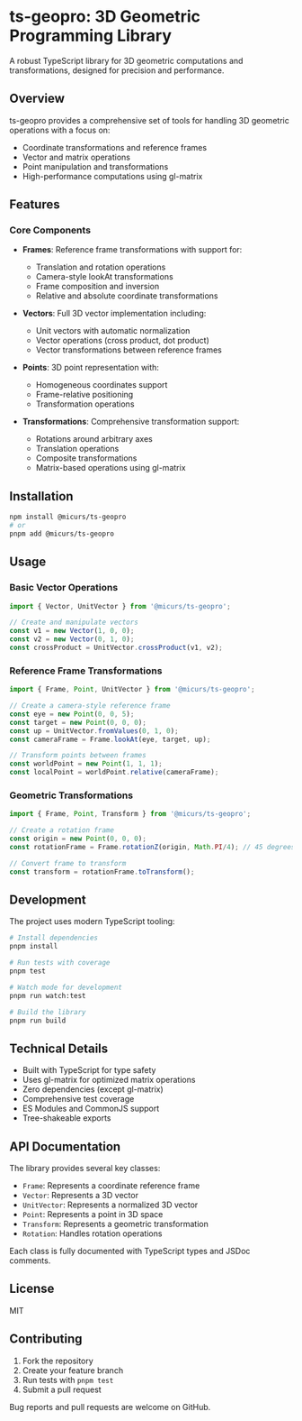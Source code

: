 # ts-geopro: 3D Geometric Programming Library

A robust TypeScript library for 3D geometric computations and transformations, designed for precision and performance.

## Overview

ts-geopro provides a comprehensive set of tools for handling 3D geometric operations with a focus on:

- Coordinate transformations and reference frames
- Vector and matrix operations
- Point manipulation and transformations
- High-performance computations using gl-matrix

## Features

### Core Components

- **Frames**: Reference frame transformations with support for:
  - Translation and rotation operations
  - Camera-style lookAt transformations
  - Frame composition and inversion
  - Relative and absolute coordinate transformations

- **Vectors**: Full 3D vector implementation including:
  - Unit vectors with automatic normalization
  - Vector operations (cross product, dot product)
  - Vector transformations between reference frames

- **Points**: 3D point representation with:
  - Homogeneous coordinates support
  - Frame-relative positioning
  - Transformation operations

- **Transformations**: Comprehensive transformation support:
  - Rotations around arbitrary axes
  - Translation operations
  - Composite transformations
  - Matrix-based operations using gl-matrix

## Installation

```bash
npm install @micurs/ts-geopro
# or
pnpm add @micurs/ts-geopro
```

## Usage

### Basic Vector Operations

```typescript
import { Vector, UnitVector } from '@micurs/ts-geopro';

// Create and manipulate vectors
const v1 = new Vector(1, 0, 0);
const v2 = new Vector(0, 1, 0);
const crossProduct = UnitVector.crossProduct(v1, v2);
```

### Reference Frame Transformations

```typescript
import { Frame, Point, UnitVector } from '@micurs/ts-geopro';

// Create a camera-style reference frame
const eye = new Point(0, 0, 5);
const target = new Point(0, 0, 0);
const up = UnitVector.fromValues(0, 1, 0);
const cameraFrame = Frame.lookAt(eye, target, up);

// Transform points between frames
const worldPoint = new Point(1, 1, 1);
const localPoint = worldPoint.relative(cameraFrame);
```

### Geometric Transformations

```typescript
import { Frame, Point, Transform } from '@micurs/ts-geopro';

// Create a rotation frame
const origin = new Point(0, 0, 0);
const rotationFrame = Frame.rotationZ(origin, Math.PI/4); // 45 degrees

// Convert frame to transform
const transform = rotationFrame.toTransform();
```

## Development

The project uses modern TypeScript tooling:

```bash
# Install dependencies
pnpm install

# Run tests with coverage
pnpm test

# Watch mode for development
pnpm run watch:test

# Build the library
pnpm run build
```

## Technical Details

- Built with TypeScript for type safety
- Uses gl-matrix for optimized matrix operations
- Zero dependencies (except gl-matrix)
- Comprehensive test coverage
- ES Modules and CommonJS support
- Tree-shakeable exports

## API Documentation

The library provides several key classes:

- `Frame`: Represents a coordinate reference frame
- `Vector`: Represents a 3D vector
- `UnitVector`: Represents a normalized 3D vector
- `Point`: Represents a point in 3D space
- `Transform`: Represents a geometric transformation
- `Rotation`: Handles rotation operations

Each class is fully documented with TypeScript types and JSDoc comments.

## License

MIT

## Contributing

1. Fork the repository
2. Create your feature branch
3. Run tests with `pnpm test`
4. Submit a pull request

Bug reports and pull requests are welcome on GitHub.
